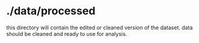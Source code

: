 # ./data/processed

this directory will contain the edited or cleaned version of the dataset. data should be cleaned and ready to use for analysis.